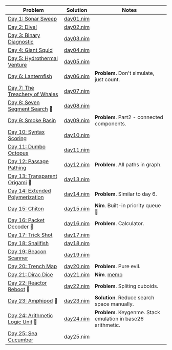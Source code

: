 Problem                                                                  | Solution| Notes
---------------                                                          | --- | -------------
[Day 1: Sonar Sweep](https://adventofcode.com/2021/day/1)                | [day01.nim](https://github.com/slicklash/aoc/blob/master/2021/day01.nim) |
[Day 2: Dive!](https://adventofcode.com/2021/day/2)                      | [day02.nim](https://github.com/slicklash/aoc/blob/master/2021/day02.nim) |
[Day 3: Binary Diagnostic](https://adventofcode.com/2021/day/3)          | [day03.nim](https://github.com/slicklash/aoc/blob/master/2021/day03.nim) |
[Day 4: Giant Squid](https://adventofcode.com/2021/day/4)                | [day04.nim](https://github.com/slicklash/aoc/blob/master/2021/day04.nim) |
[Day 5: Hydrothermal Venture](https://adventofcode.com/2021/day/5)       | [day05.nim](https://github.com/slicklash/aoc/blob/master/2021/day05.nim) |
[Day 6: Lanternfish](https://adventofcode.com/2021/day/6)                | [day06.nim](https://github.com/slicklash/aoc/blob/master/2021/day06.nim) | **Problem.** Don't simulate, just count.
[Day 7: The Treachery of Whales](https://adventofcode.com/2021/day/7)    | [day07.nim](https://github.com/slicklash/aoc/blob/master/2021/day07.nim) |
[Day 8: Seven Segment Search](https://adventofcode.com/2021/day/8) 💯    | [day08.nim](https://github.com/slicklash/aoc/blob/master/2021/day08.nim) |
[Day 9: Smoke Basin](https://adventofcode.com/2021/day/9)                | [day09.nim](https://github.com/slicklash/aoc/blob/master/2021/day09.nim) | **Problem**. Part2 - connected components.
[Day 10: Syntax Scoring](https://adventofcode.com/2021/day/10)           | [day10.nim](https://github.com/slicklash/aoc/blob/master/2021/day10.nim) |
[Day 11: Dumbo Octopus](https://adventofcode.com/2021/day/11)            | [day11.nim](https://github.com/slicklash/aoc/blob/master/2021/day11.nim) |
[Day 12: Passage Pathing](https://adventofcode.com/2021/day/12)          | [day12.nim](https://github.com/slicklash/aoc/blob/master/2021/day12.nim) | **Problem**. All paths in graph.
[Day 13: Transparent Origami](https://adventofcode.com/2021/day/13) 💯   | [day13.nim](https://github.com/slicklash/aoc/blob/master/2021/day13.nim) |
[Day 14: Extended Polymerization](https://adventofcode.com/2021/day/14)  | [day14.nim](https://github.com/slicklash/aoc/blob/master/2021/day14.nim) | **Problem**. Similar to day 6.
[Day 15: Chiton](https://adventofcode.com/2021/day/15)                   | [day15.nim](https://github.com/slicklash/aoc/blob/master/2021/day15.nim) | **Nim**. Built-in priority queue 🚀
[Day 16: Packet Decoder](https://adventofcode.com/2021/day/16) 💯        | [day16.nim](https://github.com/slicklash/aoc/blob/master/2021/day16.nim) | **Problem**. Calculator.
[Day 17: Trick Shot](https://adventofcode.com/2021/day/17)               | [day17.nim](https://github.com/slicklash/aoc/blob/master/2021/day17.nim) |
[Day 18: Snailfish](https://adventofcode.com/2021/day/18)                | [day18.nim](https://github.com/slicklash/aoc/blob/master/2021/day18.nim) |
[Day 19: Beacon Scanner](https://adventofcode.com/2021/day/19)           | [day19.nim](https://github.com/slicklash/aoc/blob/master/2021/day19.nim) |
[Day 20: Trench Map](https://adventofcode.com/2021/day/20)               | [day20.nim](https://github.com/slicklash/aoc/blob/master/2021/day20.nim) | **Problem**. Pure evil.
[Day 21: Dirac Dice](https://adventofcode.com/2021/day/21)               | [day21.nim](https://github.com/slicklash/aoc/blob/master/2021/day21.nim) | **Nim**. [memo](https://github.com/andreaferretti/memo)
[Day 22: Reactor Reboot](https://adventofcode.com/2021/day/22) 💯        | [day22.nim](https://github.com/slicklash/aoc/blob/master/2021/day22.nim) | **Problem**. Spliting cuboids.
[Day 23: Amphipod](https://adventofcode.com/2021/day/23) 💯              | [day23.nim](https://github.com/slicklash/aoc/blob/master/2021/day23.nim) | **Solution**. Reduce search space manually.
[Day 24: Arithmetic Logic Unit](https://adventofcode.com/2021/day/24) 💯 | [day24.nim](https://github.com/slicklash/aoc/blob/master/2021/day24.nim) | **Problem**. Keygenme. Stack emulation in base26 arithmetic.
[Day 25: Sea Cucumber](https://adventofcode.com/2021/day/25)             | [day25.nim](https://github.com/slicklash/aoc/blob/master/2021/day25.nim) |

